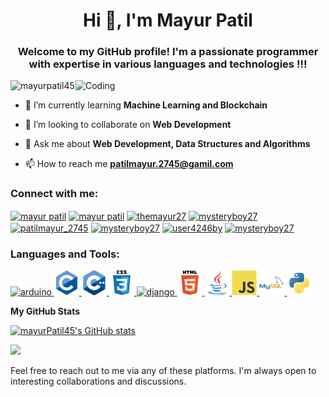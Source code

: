 <h1 align="center">Hi 👋, I'm Mayur Patil</h1>
<h3 align="center">Welcome to my GitHub profile! I'm a passionate programmer with expertise in various languages and technologies !!!</h3>
<img align="right" alt="Coding" width="400" src="https://media.tenor.com/rePDfDWO3XoAAAAd/hacking.gif">

<p align="left"> <img src="https://komarev.com/ghpvc/?username=mayurpatil45&label=Profile%20views&color=0e75b6&style=flat" alt="mayurpatil45" /> </p>

- 🌱 I’m currently learning **Machine Learning and Blockchain**

- 👯 I’m looking to collaborate on **Web Development**

- 💬 Ask me about **Web Development, Data Structures and Algorithms**

- 📫 How to reach me **patilmayur.2745@gamil.com**

<h3 align="left">Connect with me:</h3>
<p align="left">
<a href="https://linkedin.com/in/mayur patil" target="blank"><img align="center" src="https://raw.githubusercontent.com/rahuldkjain/github-profile-readme-generator/master/src/images/icons/Social/linked-in-alt.svg" alt="mayur patil" height="30" width="40" /></a>
<a href="https://fb.com/mayur patil" target="blank"><img align="center" src="https://raw.githubusercontent.com/rahuldkjain/github-profile-readme-generator/master/src/images/icons/Social/facebook.svg" alt="mayur patil" height="30" width="40" /></a>
<a href="https://instagram.com/themayur27" target="blank"><img align="center" src="https://raw.githubusercontent.com/rahuldkjain/github-profile-readme-generator/master/src/images/icons/Social/instagram.svg" alt="themayur27" height="30" width="40" /></a>
<a href="https://www.codechef.com/users/mysteryboy27" target="blank"><img align="center" src="https://cdn.jsdelivr.net/npm/simple-icons@3.1.0/icons/codechef.svg" alt="mysteryboy27" height="30" width="40" /></a>
<a href="https://www.hackerrank.com/patilmayur_2745" target="blank"><img align="center" src="https://raw.githubusercontent.com/rahuldkjain/github-profile-readme-generator/master/src/images/icons/Social/hackerrank.svg" alt="patilmayur_2745" height="30" width="40" /></a>
<a href="https://codeforces.com/profile/mysteryboy27" target="blank"><img align="center" src="https://raw.githubusercontent.com/rahuldkjain/github-profile-readme-generator/master/src/images/icons/Social/codeforces.svg" alt="mysteryboy27" height="30" width="40" /></a>
<a href="https://www.leetcode.com/user4246by" target="blank"><img align="center" src="https://raw.githubusercontent.com/rahuldkjain/github-profile-readme-generator/master/src/images/icons/Social/leet-code.svg" alt="user4246by" height="30" width="40" /></a>
<a href="https://auth.geeksforgeeks.org/user/mysteryboy27" target="blank"><img align="center" src="https://raw.githubusercontent.com/rahuldkjain/github-profile-readme-generator/master/src/images/icons/Social/geeks-for-geeks.svg" alt="mysteryboy27" height="30" width="40" /></a>
</p>

<h3 align="left">Languages and Tools:</h3>
<p align="left"> <a href="https://www.arduino.cc/" target="_blank" rel="noreferrer"> <img src="https://cdn.worldvectorlogo.com/logos/arduino-1.svg" alt="arduino" width="40" height="40"/> </a> <a href="https://www.cprogramming.com/" target="_blank" rel="noreferrer"> <img src="https://raw.githubusercontent.com/devicons/devicon/master/icons/c/c-original.svg" alt="c" width="40" height="40"/> </a> <a href="https://www.w3schools.com/cpp/" target="_blank" rel="noreferrer"> <img src="https://raw.githubusercontent.com/devicons/devicon/master/icons/cplusplus/cplusplus-original.svg" alt="cplusplus" width="40" height="40"/> </a> <a href="https://www.w3schools.com/css/" target="_blank" rel="noreferrer"> <img src="https://raw.githubusercontent.com/devicons/devicon/master/icons/css3/css3-original-wordmark.svg" alt="css3" width="40" height="40"/> </a> <a href="https://www.djangoproject.com/" target="_blank" rel="noreferrer"> <img src="https://cdn.worldvectorlogo.com/logos/django.svg" alt="django" width="40" height="40"/> </a> <a href="https://www.w3.org/html/" target="_blank" rel="noreferrer"> <img src="https://raw.githubusercontent.com/devicons/devicon/master/icons/html5/html5-original-wordmark.svg" alt="html5" width="40" height="40"/> </a> <a href="https://www.java.com" target="_blank" rel="noreferrer"> <img src="https://raw.githubusercontent.com/devicons/devicon/master/icons/java/java-original.svg" alt="java" width="40" height="40"/> </a> <a href="https://developer.mozilla.org/en-US/docs/Web/JavaScript" target="_blank" rel="noreferrer"> <img src="https://raw.githubusercontent.com/devicons/devicon/master/icons/javascript/javascript-original.svg" alt="javascript" width="40" height="40"/> </a> <a href="https://www.mysql.com/" target="_blank" rel="noreferrer"> <img src="https://raw.githubusercontent.com/devicons/devicon/master/icons/mysql/mysql-original-wordmark.svg" alt="mysql" width="40" height="40"/> </a> <a href="https://www.python.org" target="_blank" rel="noreferrer"> <img src="https://raw.githubusercontent.com/devicons/devicon/master/icons/python/python-original.svg" alt="python" width="40" height="40"/> </a> </p>
<b>My GitHub Stats</b>

<a href="http://www.github.com/mayurPatil45"><img src="https://github-readme-stats.vercel.app/api?username=mayurPatil45&show_icons=true&hide=&count_private=true&title_color=0891b2&text_color=14b8a6&icon_color=0891b2&bg_color=1c1917&hide_border=true&show_icons=true" alt="mayurPatil45's GitHub stats" /></a>

<a href="http://www.github.com/mayurPatil45"><img src="https://github-readme-streak-stats.herokuapp.com/?user=mayurPatil45&stroke=14b8a6&background=1c1917&ring=0891b2&fire=0891b2&currStreakNum=14b8a6&currStreakLabel=0891b2&sideNums=14b8a6&sideLabels=14b8a6&dates=14b8a6&hide_border=true" /></a>

Feel free to reach out to me via any of these platforms. I'm always open to interesting collaborations and discussions.
